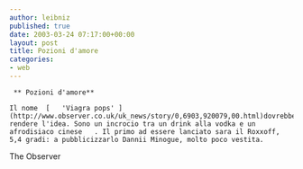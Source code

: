 ```yaml
---
author: leibniz
published: true
date: 2003-03-24 07:17:00+00:00
layout: post
title: Pozioni d'amore
categories:
- web
---
```


	 ** Pozioni d'amore**
	
	Il nome  [   'Viagra pops' ](http://www.observer.co.uk/uk_news/story/0,6903,920079,00.html)dovrebbe rendere l'idea. Sono un incrocio tra un drink alla vodka e un afrodisiaco cinese   . Il primo ad essere lanciato sara il Roxxoff, 5,4 gradi: a pubblicizzarlo Dannii Minogue, molto poco vestita.   
  The Observer